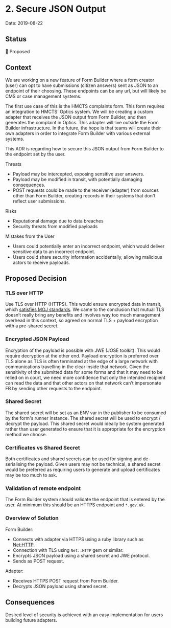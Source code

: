 # 2. Secure JSON Output

Date: 2019-08-22

## Status

🤔 Proposed

## Context

We are working on a new feature of Form Builder where a form creator (user) can
opt to have submissions (citizen answers) sent as JSON to an endpoint of their choosing.
These endpoints can be any url, but will likely be CMS or case management systems.

The first use case of this is the HMCTS complaints form. This form requires an
integration to HMCTS' Optics system. We will be creating a custom adapter that receives
the JSON output from Form Builder, and then generates the complaint in Optics. This
adapter will live outside the Form Builder infrastructure. In the future, the hope
is that teams will create their own adapters in order to integrate Form Builder
with various external systems.

This ADR is regarding how to secure this JSON output from Form Builder to the
endpoint set by the user.

Threats
- Payload may be intercepted, exposing sensitive user answers.
- Payload may be modified in transit, with potentially damaging consequences.
- POST requests could be made to the receiver (adapter) from sources other than Form Builder,
  creating records in their systems that don't reflect user submissions.

Risks
- Reputational damage due to data breaches
- Security threats from modified payloads

Mistakes from the User
- Users could potentially enter an incorrect endpoint, which would deliver sensitive
data to an incorrect endpoint.
- Users could share security information accidentally, allowing malicious actors
to receive payloads.

## Proposed Decision

### TLS over HTTP
Use TLS over HTTP (HTTPS). This would ensure
encrypted data in transit, which [satisfies MOJ standards](https://ministryofjustice.github.io/security-guidance/standards/cryptography/#cryptography).
We came to the conclusion that mutual TLS doesn’t really bring any benefits and
involves way too much management overhead in this context, so agreed on normal
TLS + payload encryption with a pre-shared secret.

### Encrypted JSON Payload
Encryption of the payload is possible with JWE (JOSE toolkit). This would require
decryption at the other end. Payload encryption is preferred over TLS alone as TLS
is often terminated at the edge of a large network with communications travelling in the clear
inside that network. Given the sensitivity of the submitted data for some forms
and that it may need to be relied on in court, we need more confidence that only
the intended recipient can read the data and that other actors on that network
can’t impersonate FB by sending other requests to the endpoint.

### Shared Secret
The shared secret will be set as an ENV var in the publisher to be consumed by
the form's runner instance. The shared secret will be used to encrypt / decrypt
the payload. This shared secret would ideally be system generated rather than user
generated to ensure that it is appropriate for the encryption method we choose.

### Certificates vs Shared Secret
Both certificates and shared secrets can be used for signing and de-serialising the payload.
Given users may not be technical, a shared secret would be preferred as requiring users
to generate and upload certificates may be too much to ask.

### Validation of remote endpoint
The Form Builder system should validate the endpoint that is entered by the user.
At minimum this should be an HTTPS endpoint and `*.gov.uk`.


### Overview of Solution

Form Builder:
- Connects with adapter via HTTPS using a ruby library such as [Net:HTTP](https://ruby-doc.org/stdlib-2.6.3/libdoc/net/http/rdoc/Net/HTTP.html).
- Connection with TLS using `Net::HTTP` gem or similar.
- Encrypts JSON payload using a shared secret and JWE protocol.
- Sends as POST request.

Adapter:
- Receives HTTPS POST request from Form Builder.
- Decrypts JSON payload using shared secret.

## Consequences

Desired level of security is achieved with an easy implementation for users building
future adapters.
